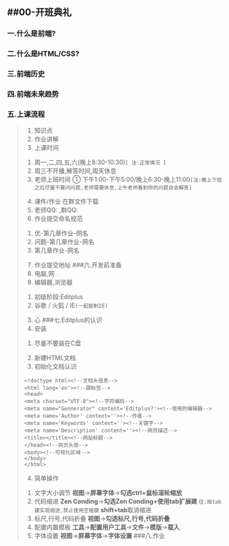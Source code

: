 ##00-开班典礼
---
### 一.什么是前端?

### 二.什么是HTML/CSS?

### 三.前端历史

### 四.前端未来趋势

### 五.上课流程

> 1. 知识点
> 2. 作业讲解
> 3. 上课时间
> 1) 周一,二,四,五,六(晚上8:30-10:30)`[ 注:正常情况 ]`
> 2) 周三不开播,解答时间,周天休息
> 3) 老师上班时间
>  ① 下午1:00-下午5:00/晚上6:30-晚上11:00`[注:晚上下班之后尽量不要问问题,老师需要休息,上午老师看到你的问题自会解答]`
> 4. 课件/作业 在群文件下载
> 5. 老师QQ: ,群QQ:
> 6. 作业提交命名规范
> 1) 优-第几章作业-网名
> 2) 问题-第几章作业-网名
> 3) 第几章作业-网名
> 7. 作业提交地址
###六.开发前准备
> 1. 电脑,网
> 2. 编辑器,浏览器
> 1) 初级阶段:Editplus
> 2) 谷歌 / 火狐 / IE`(一起抵制IE)`
> 3. 心
###七.Editplus的认识
> 1. 安装
> 1) 尽量不要装在C盘
> 2. 新建HTML文档
> 3. 初始化文档认识
> ```
> <!doctype html><!--文档头信息-->
> <html lang='en'><!--跟标签-->
> <head>
> <meta charset="UTF-8"><!--字符编码-->
> <meta name="Gennerator" content='Editplus?'><!--使用的编辑器-->
> <meta name='Author' content=''><!--作者-->
> <meta name='Keywords' content=''><!--关键字-->
> <meta name='Description' content=''><!--网页描述-->
> <title></title><!--网站标题-->
> </head><!--网页头部-->
> <body><!--可视化区域-->
> </body>
> </html>
> ```
> 4. 简单操作
> 1) 文字大小调节
 **视图**->**屏幕字体**->**勾选ctrl+鼠标滚轮缩放**
> 2) 代码缩进
**Zen Conding**->**勾选Zen Conding+使用tab扩展建**
`住:按tab建实现缩进,禁止使用空格键`
**shift+tab**取消缩进
> 3) 标尺,行号,代码折叠
**视图**->**勾选标尺,行号,代码折叠**
> 4) 配置内置模板
**工具**->**配置用户工具**->**文件**->**模版**->**载入**
> 5) 字体设置
 **视图**->**屏幕字体**->**字体设置**
###八.作业